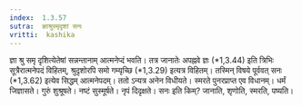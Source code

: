 ```yaml
---
index:  1.3.57
sutra:  ज्ञाश्रुस्मृदृशां सनः
vritti:  kashika 
---
```


ज्ञा श्रु समृ दृशित्येतेषां सन्नन्तानाम् आत्मनेप्दं भवति। तत्र जानातेः अपह्नवे ज्ञः (*1,3.44) इति त्रिभिः सूत्रैरात्मनेपदं विहितम्, श्रुदृशोरपि समो गम्यृच्छि (*1,3.29) इत्यत्र विहितम्। तस्मिन् विषये पूर्ववत् सनः (*1,3.62) इत्येव सिद्धम् आत्मनेपदम्। ततो ऽन्यत्र अनेन विधीयते। स्मरते पुनरप्राप्त एव विधानम्। धर्मं जिज्ञासते। गुरुं शुश्रूषते। नष्टं सुस्मूर्षते। नृपं दिदृक्षते। सनः इति किम्? जानाति, शृणोति, स्मरति, पष्यति।

